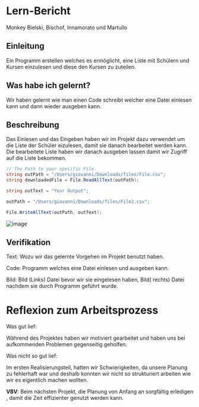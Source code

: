 # Lern-Bericht
Monkey Bielski, Bischof, Innamorato und Martullo

## Einleitung

Ein Programm erstellen welches es ermöglicht, eine Liste mit Schülern und Kursen einzulesen und diese den Kursen zu zuteilen.

## Was habe ich gelernt?

Wir haben gelernt wie man einen Code schreibt welcher eine Datei einlesen kann und dann wieder ausgeben kann.

## Beschreibung

Das Einlesen und das Eingeben haben wir im Projekt dazu verwendet um die Liste der Schüler eizulesen, damit sie danach bearbeitet werden kann. Die bearbeitete Liste haben wir danach ausgeben lassen damit wir Zugriff auf die Liste bekommen. 
```csharp
// The Path to your specific File.
string outPath = "/Users/giovanni/Downloads/files/File.csv";
string downloadedFile = File.ReadAllText(outPath);

string outText = "Your Output";

outPath = "/Users/giovanni/Downloads/files/File2.csv";

File.WriteAllText(outPath, outText);
```
![image](https://user-images.githubusercontent.com/111045891/202405809-6e6a94bf-027f-425f-9dde-321858b79dc1.png)


## Verifikation

Text: Wozu wir das gelernte Vorgehen im Projekt benutzt haben.

Code: Programm welches eine Datei einlesen und ausgeben kann.

Bild: Bild (Links) Datei bevor wir sie eingelesen haben, Bild( rechts) Datei nachdem sie durch Programm geführt wurde.

# Reflexion zum Arbeitsprozess
Was gut lief:

Während des Projektes haben wir motiviert gearbeitet und haben uns bei aufkommenden Problemen gegenseitig geholfen.

Was nicht so gut lief:

Im ersten Realisierungsteil, hatten wir Schwierigkeiten, da unsere Planung zu fehlerhaft war und deshalb konnten wir nicht so strukturiert arbeiten wie wir es eigentlich machen wollten.

**VBV**: Beim nächsten Projekt, die Planung von Anfang an sorgfältig erledigen , damit die Zeit effizienter genutzt werden kann.
